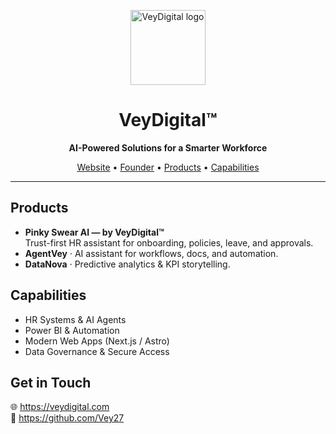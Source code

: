 <p align="center">
  <img src="./profile/assets/upscale8_Tran.png" width="120" alt="VeyDigital logo">
</p>

<h1 align="center">VeyDigital™</h1>
<p align="center"><b>AI-Powered Solutions for a Smarter Workforce</b></p>

<p align="center">
  <a href="https://veydigital.com">Website</a> •
  <a href="https://github.com/Vey27">Founder</a> •
  <a href="#products">Products</a> •
  <a href="#capabilities">Capabilities</a>
</p>

---

## Products
- **Pinky Swear AI — by VeyDigital™**  
  Trust-first HR assistant for onboarding, policies, leave, and approvals.
- **AgentVey** · AI assistant for workflows, docs, and automation.
- **DataNova** · Predictive analytics & KPI storytelling.

## Capabilities
- HR Systems & AI Agents  
- Power BI & Automation  
- Modern Web Apps (Next.js / Astro)  
- Data Governance & Secure Access

## Get in Touch
🌐 https://veydigital.com  
👤 https://github.com/Vey27
